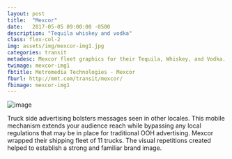 ```yaml
---
layout: post
title:  "Mexcor"
date:   2017-05-05 09:00:00 -0500
description: "Tequila whiskey and vodka"
class: flex-col-2
img: assets/img/mexcor-img1.jpg
categories: transit
metadesc: Mexcor fleet graphics for their Tequila, Whiskey, and Vodka.
twimage: mexcor-img1
fbtitle: Metromedia Technologies - Mexcor
fburl: http://mmt.com/transit/mexcor/
fbimage: mexcor-img1
---
```

![image](../../assets/img/mexcor-hero.jpg "Mexcor Hero")

<span>T</span>ruck side advertising bolsters messages seen in other locales. This mobile mechanism extends your audience reach while bypassing any local regulations that may be in place for traditional OOH advertising. Mexcor wrapped their shipping fleet of 11 trucks. The visual repetitions created helped to establish a strong and familiar brand image.
